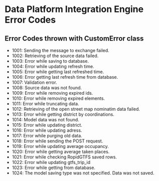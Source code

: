 # Data Platform Integration Engine Error Codes

## Error Codes thrown with CustomError class

- 1001: Sending the message to exchange failed.
- 1002: Retrieving of the source data failed.
- 1003: Error while saving to database.
- 1004: Error while updating refresh time.
- 1005: Error while getting last refreshed time.
- 1006: Error getting last refresh time from database.
- 1007: Validation error.
- 1008: Source data was not found.
- 1009: Error while removing expired ids.
- 1010: Error while removing expired elements.
- 1011: Error while truncating data.
- 1012: Retrieving of the open street map nominatim data failed.
- 1013: Error while getting district by coordinations.
- 1014: Model data was not found.
- 1015: Error while updating district.
- 1016: Error while updating adress.
- 1017: Error while purging old data.
- 1018: Error while sending the POST request.
- 1019: Error while updating average occupancy.
- 1020: Error while getting average taken places.
- 1021: Error while checking RopidGTFS saved rows.
- 1022: Error while updating gtfs_trip_id
- 1023: Error while getting from database.
- 1024: The model saving type was not specified. Data was not saved.